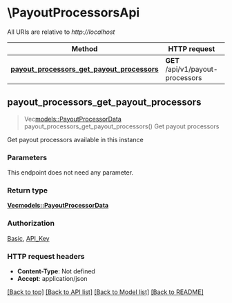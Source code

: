 # \PayoutProcessorsApi

All URIs are relative to *http://localhost*

Method | HTTP request | Description
------------- | ------------- | -------------
[**payout_processors_get_payout_processors**](PayoutProcessorsApi.md#payout_processors_get_payout_processors) | **GET** /api/v1/payout-processors | Get payout processors



## payout_processors_get_payout_processors

> Vec<models::PayoutProcessorData> payout_processors_get_payout_processors()
Get payout processors

Get payout processors available in this instance

### Parameters

This endpoint does not need any parameter.

### Return type

[**Vec<models::PayoutProcessorData>**](PayoutProcessorData.md)

### Authorization

[Basic](../README.md#Basic), [API_Key](../README.md#API_Key)

### HTTP request headers

- **Content-Type**: Not defined
- **Accept**: application/json

[[Back to top]](#) [[Back to API list]](../README.md#documentation-for-api-endpoints) [[Back to Model list]](../README.md#documentation-for-models) [[Back to README]](../README.md)

